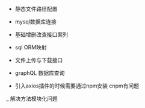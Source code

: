 * 静态文件路径配置
* mysql数据库连接
* 基础增删改查接口案列
* sql ORM映射
* 文件上传与下载接口
* graphQL 数据库查询


* 引入axios插件的时候需要通过npm安装 cnpm有问题

_ 解决方法模块化问题